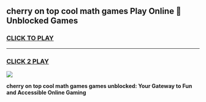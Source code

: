 
## cherry on top cool math games Play Online 👋 Unblocked Games
<h3>
<a href="https://news.freeplayer.one?title=cherry_on_top_cool_math_games&ref=17CMG">CLICK TO PLAY</a></h3>
<hr>

<h3>
<a href="https://news.freeplayer.one?title=cherry_on_top_cool_math_games&ref=17CMG">CLICK 2 PLAY</a>
  
</h3>

<a href="https://news.freeplayer.one?title=cherry_on_top_cool_math_games&ref=17CMG/"><img src="https://clearcache.store/games.png"></a>


**cherry on top cool math games games unblocked: Your Gateway to Fun and Accessible Online Gaming**

